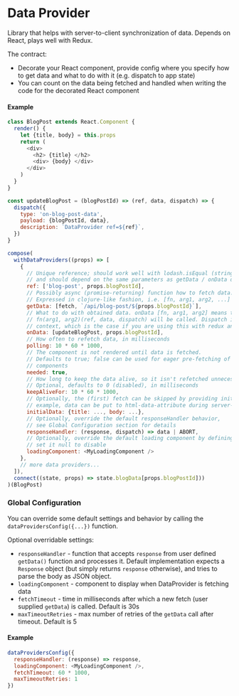 # Data Provider

Library that helps with server-to-client synchronization of data. Depends on
React, plays well with Redux.

The contract:

* Decorate your React component, provide config where you specify how to get
  data and what to do with it (e.g. dispatch to app state)
* You can count on the data being fetched and handled when writing the code for
  the decorated React component

#### Example

```js
class BlogPost extends React.Component {
  render() {
    let {title, body} = this.props
    return (
      <div>
        <h2> {title} </h2>
        <div> {body} </div>
      </div>
    )
  }
}

const updateBlogPost = (blogPostId) => (ref, data, dispatch) => {
  dispatch({
    type: 'on-blog-post-data',
    payload: {blogPostId, data},
    description: `DataProvider ref=${ref}`,
  })
}

compose(
  withDataProviders((props) => [
    {
      // Unique reference; should work well with lodash.isEqual (string, array, object, ...)
      // and should depend on the same parameters as getData / onData do
      ref: ['blog-post', props.blogPostId],
      // Possibly async (promise-returning) function how to fetch data.
      // Expressed in clojure-like fashion, i.e. [fn, arg1, arg2, ...]
      getData: [fetch, `/api/blog-post/${props.blogPostId}`],
      // What to do with obtained data. onData [fn, arg1, arg2] means that
      // fn(arg1, arg2)(ref, data, dispatch) will be called. Dispatch is taken from
      // context, which is the case if you are using this with redux and react-redux.
      onData: [updateBlogPost, props.blogPostId],
      // How often to refetch data, in milliseconds
      polling: 10 * 60 * 1000,
      // The component is not rendered until data is fetched.
      // Defaults to true; false can be used for eager pre-fetching of data for child
      // components
      needed: true,
      // How long to keep the data alive, so it isn't refetched unnecessarily 
      // Optional, defaults to 0 (disabled), in milliseconds
      keepAliveFor: 10 * 60 * 1000,
      // Optionally, the (first) fetch can be skipped by providing initialData (for
      // example, data can be put to html-data-attribute during server-side rendering)
      initialData: {title: ..., body: ...},
      // Optionally, override the default responseHandler behavior,
      // see Global Configuration section for details
      responseHandler: (response, dispatch) => data | ABORT,
      // Optionally, override the default loading component by defining your own, or 
      // set it null to disable
      loadingComponent: <MyLoadingComponent />
    },
    // more data providers...
  ]),
  connect((state, props) => state.blogData[props.blogPostId]))
)(BlogPost)

```

### Global Configuration

You can override some default settings and behavior by calling the `dataProvidersConfig({...})` function.

Optional overridable settings:
 * `responseHandler` - function that accepts `response` from user defined `getData()` function and processes it.
 Default implementation expects a `Response` object (but simply returns `response` otherwise), and tries to parse
 the body as JSON object.
 * `loadingComponent` - component to display when DataProvider is fetching data
 * `fetchTimeout` - time in milliseconds after which a new fetch (user supplied `getData`) is called. Default is 30s
 * `maxTimeoutRetries` - max number of retries of the `getData` call after timeout. Default is 5
 
#### Example

```js
dataProvidersConfig({
  responseHandler: (response) => response,
  loadingComponent: <MyLoadingComponent />,
  fetchTimeout: 60 * 1000,
  maxTimeoutRetries: 1
})
```
